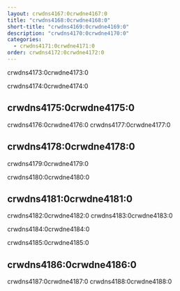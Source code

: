 ```yaml
---
layout: crwdns4167:0crwdne4167:0
title: "crwdns4168:0crwdne4168:0"
short-title: "crwdns4169:0crwdne4169:0"
description: "crwdns4170:0crwdne4170:0"
categories:
  - crwdns4171:0crwdne4171:0
order: crwdns4172:0crwdne4172:0
---
```

crwdns4173:0crwdne4173:0

crwdns4174:0crwdne4174:0

## crwdns4175:0crwdne4175:0

crwdns4176:0crwdne4176:0 crwdns4177:0crwdne4177:0

## crwdns4178:0crwdne4178:0

crwdns4179:0crwdne4179:0

crwdns4180:0crwdne4180:0

## crwdns4181:0crwdne4181:0

crwdns4182:0crwdne4182:0 crwdns4183:0crwdne4183:0

crwdns4184:0crwdne4184:0

crwdns4185:0crwdne4185:0

## crwdns4186:0crwdne4186:0

crwdns4187:0crwdne4187:0 crwdns4188:0crwdne4188:0